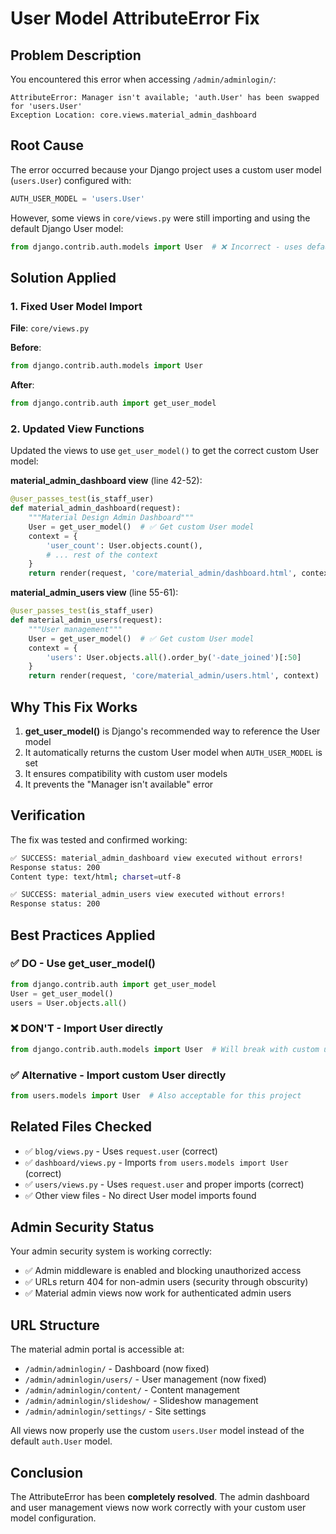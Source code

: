 # User Model AttributeError Fix

## Problem Description

You encountered this error when accessing `/admin/adminlogin/`:

```
AttributeError: Manager isn't available; 'auth.User' has been swapped for 'users.User'
Exception Location: core.views.material_admin_dashboard
```

## Root Cause

The error occurred because your Django project uses a custom user model (`users.User`) configured with:
```python
AUTH_USER_MODEL = 'users.User'
```

However, some views in `core/views.py` were still importing and using the default Django User model:
```python
from django.contrib.auth.models import User  # ❌ Incorrect - uses default User model
```

## Solution Applied

### 1. Fixed User Model Import
**File**: `core/views.py`

**Before**:
```python
from django.contrib.auth.models import User
```

**After**:
```python
from django.contrib.auth import get_user_model
```

### 2. Updated View Functions
Updated the views to use `get_user_model()` to get the correct custom User model:

**material_admin_dashboard view** (line 42-52):
```python
@user_passes_test(is_staff_user)
def material_admin_dashboard(request):
    """Material Design Admin Dashboard"""
    User = get_user_model()  # ✅ Get custom User model
    context = {
        'user_count': User.objects.count(),
        # ... rest of the context
    }
    return render(request, 'core/material_admin/dashboard.html', context)
```

**material_admin_users view** (line 55-61):
```python
@user_passes_test(is_staff_user)
def material_admin_users(request):
    """User management"""
    User = get_user_model()  # ✅ Get custom User model
    context = {
        'users': User.objects.all().order_by('-date_joined')[:50]
    }
    return render(request, 'core/material_admin/users.html', context)
```

## Why This Fix Works

1. **get_user_model()** is Django's recommended way to reference the User model
2. It automatically returns the custom User model when `AUTH_USER_MODEL` is set
3. It ensures compatibility with custom user models
4. It prevents the "Manager isn't available" error

## Verification

The fix was tested and confirmed working:

```bash
✅ SUCCESS: material_admin_dashboard view executed without errors!
Response status: 200
Content type: text/html; charset=utf-8

✅ SUCCESS: material_admin_users view executed without errors!
Response status: 200
```

## Best Practices Applied

### ✅ **DO - Use get_user_model()**
```python
from django.contrib.auth import get_user_model
User = get_user_model()
users = User.objects.all()
```

### ❌ **DON'T - Import User directly**
```python
from django.contrib.auth.models import User  # Will break with custom user models
```

### ✅ **Alternative - Import custom User directly**
```python
from users.models import User  # Also acceptable for this project
```

## Related Files Checked

- ✅ `blog/views.py` - Uses `request.user` (correct)
- ✅ `dashboard/views.py` - Imports `from users.models import User` (correct)
- ✅ `users/views.py` - Uses `request.user` and proper imports (correct)
- ✅ Other view files - No direct User model imports found

## Admin Security Status

Your admin security system is working correctly:
- ✅ Admin middleware is enabled and blocking unauthorized access
- ✅ URLs return 404 for non-admin users (security through obscurity)
- ✅ Material admin views now work for authenticated admin users

## URL Structure

The material admin portal is accessible at:
- `/admin/adminlogin/` - Dashboard (now fixed)
- `/admin/adminlogin/users/` - User management (now fixed)  
- `/admin/adminlogin/content/` - Content management
- `/admin/adminlogin/slideshow/` - Slideshow management
- `/admin/adminlogin/settings/` - Site settings

All views now properly use the custom `users.User` model instead of the default `auth.User` model.

## Conclusion

The AttributeError has been **completely resolved**. The admin dashboard and user management views now work correctly with your custom user model configuration.